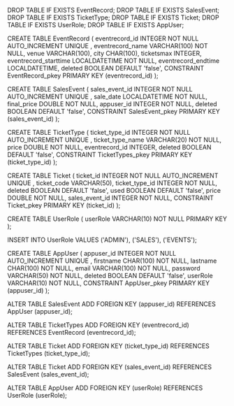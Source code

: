 
DROP TABLE IF EXISTS EventRecord;
DROP TABLE IF EXISTS SalesEvent;
DROP TABLE IF EXISTS TicketType;
DROP TABLE IF EXISTS Ticket;
DROP TABLE IF EXISTS UserRole;
DROP TABLE IF EXISTS AppUser;



CREATE TABLE EventRecord
(
eventrecord_id INTEGER NOT NULL AUTO_INCREMENT  UNIQUE ,
eventrecord_name VARCHAR(100) NOT NULL,
venue VARCHAR(100),
city CHAR(100),
ticketsmax INTEGER,
eventrecord_starttime LOCALDATETIME NOT NULL,
eventrecord_endtime LOCALDATETIME,
deleted BOOLEAN DEFAULT 'false',
CONSTRAINT EventRecord_pkey PRIMARY KEY (eventrecord_id)
);

CREATE TABLE SalesEvent
(
sales_event_id INTEGER NOT NULL AUTO_INCREMENT  UNIQUE ,
sale_date LOCALDATETIME NOT NULL,
final_price DOUBLE NOT NULL,
appuser_id INTEGER NOT NULL,
deleted BOOLEAN DEFAULT 'false',
CONSTRAINT SalesEvent_pkey PRIMARY KEY (sales_event_id)
);

CREATE TABLE TicketType
(
ticket_type_id INTEGER NOT NULL AUTO_INCREMENT  UNIQUE ,
ticket_type_name VARCHAR(20) NOT NULL,
price DOUBLE NOT NULL,
eventrecord_id INTEGER,
deleted BOOLEAN DEFAULT 'false',
CONSTRAINT TicketTypes_pkey PRIMARY KEY (ticket_type_id)
);


CREATE TABLE Ticket
(
ticket_id INTEGER NOT NULL AUTO_INCREMENT  UNIQUE ,
ticket_code VARCHAR(50),
ticket_type_id INTEGER NOT NULL,
deleted BOOLEAN DEFAULT 'false',
used BOOLEAN DEFAULT 'false',
price DOUBLE NOT NULL,
sales_event_id INTEGER NOT NULL,
CONSTRAINT Ticket_pkey PRIMARY KEY (ticket_id)
);

CREATE TABLE UserRole
(
userRole VARCHAR(10) NOT NULL PRIMARY KEY
);

INSERT INTO UserRole VALUES ('ADMIN'), ('SALES'), ('EVENTS');

CREATE TABLE AppUser
(
appuser_id INTEGER NOT NULL AUTO_INCREMENT  UNIQUE ,
firstname CHAR(100) NOT NULL,
lastname CHAR(100) NOT NULL,
email VARCHAR(100) NOT NULL,
password VARCHAR(50) NOT NULL,
deleted BOOLEAN DEFAULT 'false',
userRole VARCHAR(10) NOT NULL,
CONSTRAINT AppUser_pkey PRIMARY KEY (appuser_id)
);

ALTER TABLE SalesEvent ADD FOREIGN KEY (appuser_id) REFERENCES AppUser (appuser_id);

ALTER TABLE TicketTypes ADD FOREIGN KEY (eventrecord_id) REFERENCES EventRecord (eventrecord_id);

ALTER TABLE Ticket ADD FOREIGN KEY (ticket_type_id) REFERENCES TicketTypes (ticket_type_id);

ALTER TABLE Ticket ADD FOREIGN KEY (sales_event_id) REFERENCES SalesEvent (sales_event_id);

ALTER TABLE AppUser ADD FOREIGN KEY (userRole) REFERENCES UserRole (userRole);
